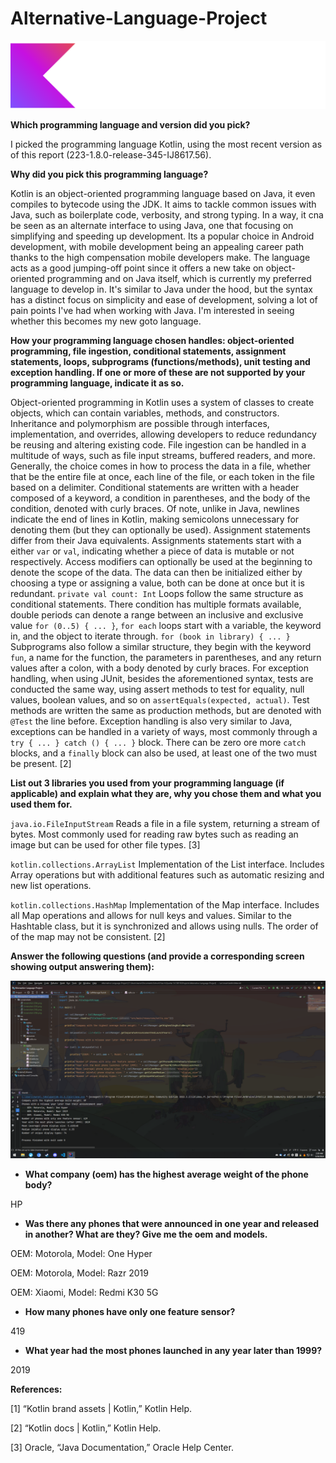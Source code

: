 # Alternative-Language-Project

![1](/Kotlin%20Full%20Color%20Logo%20on%20Black%20RGB.png)

**Which programming language and version did you pick?**

I picked the programming language Kotlin, using the most recent version as of this report (223-1.8.0-release-345-IJ8617.56).

**Why did you pick this programming language?**

Kotlin is an object-oriented programming language based on Java, it even compiles to bytecode using the JDK. It aims to tackle common issues with Java, such as boilerplate code, verbosity, and strong typing. In a way, it cna be seen as an alternate interface to using Java, one that focusing on simplifying and speeding up development. Its a popular choice in Android development, with mobile development being an appealing career path thanks to the high compensation mobile developers make. The language acts as a good jumping-off point since it offers a new take on object-oriented programming and on Java itself, which is currently my preferred language to develop in. It's similar to Java under the hood, but the syntax has a distinct focus on simplicity and ease of development, solving a lot of pain points I've had when working with Java. I'm interested in seeing whether this becomes my new goto language.

**How your programming language chosen handles: object-oriented programming, file ingestion, conditional statements, assignment statements, loops, subprograms (functions/methods), unit testing and exception handling. If one or more of these are not supported by your programming language, indicate it as so.**

Object-oriented programming in Kotlin uses a system of classes to create objects, which can contain variables, methods, and constructors. Inheritance and polymorphism are possible through interfaces, implementation, and overrides, allowing developers to reduce redundancy be reusing and altering existing code. File ingestion can be handled in a multitude of ways, such as file input streams, buffered readers, and more. Generally, the choice comes in how to process the data in a file, whether that be the entire file at once, each line of the file, or each token in the file based on a delimiter. Conditional statements are written with a header composed of a keyword, a condition in parentheses, and the body of the condition, denoted with curly braces. Of note, unlike in Java, newlines indicate the end of lines in Kotlin, making semicolons unnecessary for denoting them (but they can optionally be used). Assignment statements differ from their Java equivalents. Assignments statements start with a either `var` or `val`, indicating whether a piece of data is mutable or not respectively. Access modifiers can optionally be used at the beginning to denote the scope of the data. The data can then be initialized either by choosing a type or assigning a value, both can be done at once but it is redundant. `private val count: Int` Loops follow the same structure as conditional statements. There condition has multiple formats available, double periods can denote a range between an inclusive and exclusive value `for (0..5) { ... }`, `for each` loops start with a variable, the keyword in, and the object to iterate through. `for (book in library) { ... }` Subprograms also follow a similar structure, they begin with the keyword `fun`, a name for the function, the parameters in parentheses, and any return values after a colon, with a body denoted by curly braces. For exception handling, when using JUnit, besides the aforementioned syntax, tests are conducted the same way, using assert methods to test for equality, null values, boolean values, and so on `assertEquals(expected, actual)`. Test methods are written the same as production methods, but are denoted with `@Test` the line before. Exception handling is also very similar to Java, exceptions can be handled in a variety of ways, most commonly through a `try { ... } catch () { ... }` block. There can be zero ore more `catch` blocks, and a `finally` block can also be used, at least one of the two must be present. [2]

**List out 3 libraries you used from your programming language (if applicable) and explain what they are, why you chose them and what you used them for.**

`java.io.FileInputStream`
Reads a file in a file system, returning a stream of bytes. Most commonly used for reading raw bytes such as reading an image but can be used for other file types. [3]

`kotlin.collections.ArrayList`
Implementation of the List interface. Includes Array operations but with additional features such as automatic resizing and new list operations.

`kotlin.collections.HashMap`
Implementation of the Map interface. Includes all Map operations and allows for null keys and values. Similar to the Hashtable class, but it is synchronized and allows using nulls. The order of of the map may not be consistent. [2]

**Answer the following questions (and provide a corresponding screen showing output answering them):**

![screen output](/screenshots/Screenshot%20(360).png)

* **What company (oem) has the highest average weight of the phone body?**

HP

* **Was there any phones that were announced in one year and released in another? What are they? Give me the oem and models.**

OEM: Motorola, Model: One Hyper

OEM: Motorola, Model: Razr 2019

OEM: Xiaomi, Model: Redmi K30 5G

* **How many phones have only one feature sensor?**

419

* **What year had the most phones launched in any year later than 1999?**

2019

**References:**

[1] “Kotlin brand assets | Kotlin,” Kotlin Help.

[2] “Kotlin docs | Kotlin,” Kotlin Help.

[3] Oracle, “Java Documentation,” Oracle Help Center.